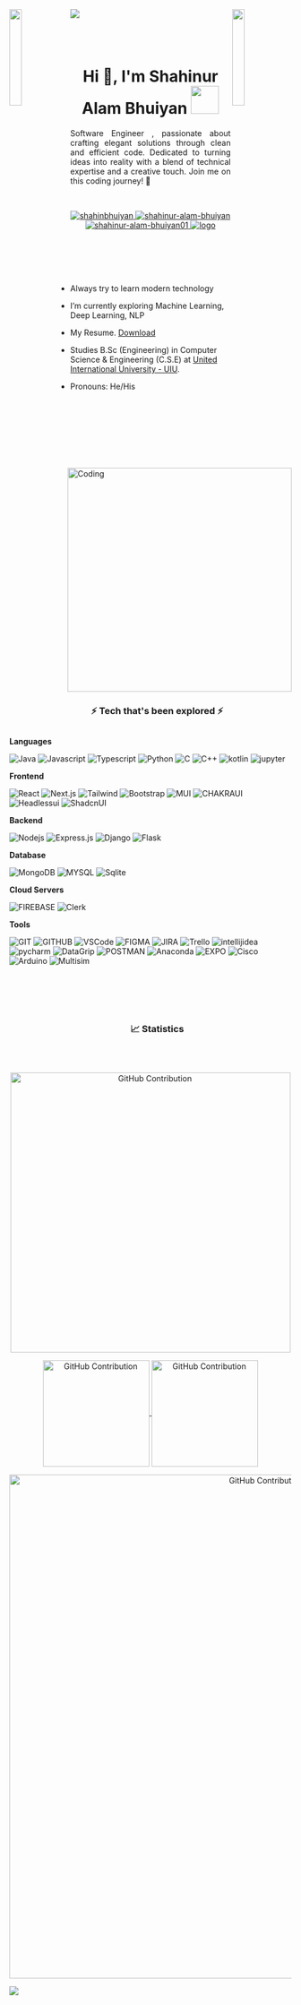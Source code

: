 
 
 <a target="_blank" href="https://www.linkedin.com/in/shahinur-alam-bhuiyan/">
 <img src="https://github.com/ShahinurAlamBhuiyan/ShahinurAlamBhuiyan/blob/main/shahin.gif" height="auto"  style="border-radius:1%"></a><img align="left" src="https://user-images.githubusercontent.com/65187002/144930161-2f783401-8d27-4fdf-a2f7-cc0ba32f1f1f.gif" width="21%" style="display:inline;"><img align="right" src="https://user-images.githubusercontent.com/65187002/144930161-2f783401-8d27-4fdf-a2f7-cc0ba32f1f1f.gif" width="21%" style="display:inline;">

 <br /><br />

<h1 align="center">Hi 👋, I'm Shahinur Alam Bhuiyan <img src="https://media.giphy.com/media/WUlplcMpOCEmTGBtBW/giphy.gif" width="50" ></h1>

<p align="center" style="text-align: justify;">Software Engineer , passionate about crafting elegant solutions through clean and efficient code. Dedicated to turning ideas into reality with a blend of technical expertise and a creative touch. Join me on this coding journey! 🚀</p>

<br />
<p align="center">
 <a href="https://shahinuralambhuiyan.vercel.app/" target="blank">
  <img src="https://img.shields.io/badge/Website-DC143C?style=for-the-badge&logo=googlechrome&logoColor=white" alt="shahinbhuiyan" />
 </a>
 <a href="https://www.linkedin.com/in/shahinur-alam-bhuiyan/" target="_blank">
  <img src="https://img.shields.io/badge/LinkedIn-0077B5?style=for-the-badge&logo=linkedin&logoColor=white" alt="shahinur-alam-bhuiyan"/>
 </a>
 <a href="https://medium.com/@shahinur-alam-bhuiyan01" target="blank">
  <img src="https://img.shields.io/badge/Medium-black?style=for-the-badge&logo=medium&logoColor=white" alt="shahinur-alam-bhuiyan01" />
 </a>
 <a href="https://www.facebook.com/shahin19sep/" target="_blank">
  <img src="https://img.shields.io/badge/Facebook-0866FF?&style=for-the-badge&logo=facebook&logoColor=white" alt="logo"  />
  </a> 
</p>
<br />
<br />
<img align="right" alt="Coding" width="400" src="https://i.ibb.co/ws7w9kM/Programming-amico.png">
<br /><br />

- Always try to learn modern technology

- I’m currently exploring Machine Learning, Deep Learning, NLP

- My Resume. [Download](https://drive.google.com/file/d/1pBfMVd-Pp-TwtK6sMWCitFiZvbEj_uRt/view)

- Studies B.Sc (Engineering) in Computer Science & Engineering (C.S.E) at [United International University - UIU](https://www.uiu.ac.bd/).

- Pronouns: He/His


<br /><br /><br /><br />



<div id="user-content-toc">
  <ul align="center">
    <summary><h3 style="display: inline-block">⚡ Tech that's been explored ⚡ </h3></summary>
  </ul>
</div>



**Languages**


![Java](https://img.shields.io/badge/java-5382a1?style=for-the-badge&logo=java&logoColor=white)
![Javascript](https://img.shields.io/badge/javascript-yellow?style=for-the-badge&logo=javascript&logoColor=white)
![Typescript](https://img.shields.io/badge/Typescript-007acc?style=for-the-badge&logo=typescript&logoColor=white)
![Python](https://img.shields.io/badge/python-3776AB?style=for-the-badge&logo=python&logoColor=white)
![C](https://img.shields.io/badge/c-gray?style=for-the-badge&logo=c&logoColor=white)
![C++](https://img.shields.io/badge/c++-512BD4?style=for-the-badge&logo=cplusplus&logoColor=white)
![kotlin](https://img.shields.io/badge/kotlin-7F52FF?style=for-the-badge&logo=kotlin&logoColor=white)
![jupyter](https://img.shields.io/badge/jupyter-F37626?style=for-the-badge&logo=jupyter&logoColor=white)

**Frontend**


![React](https://img.shields.io/badge/react-02CCFE?style=for-the-badge&logo=react&logoColor=white)
![Next.js](https://img.shields.io/badge/next.js-000000?style=for-the-badge&logo=nextdotjs&logoColor=white)
![Tailwind](https://img.shields.io/badge/Tailwind_CSS-092749?style=for-the-badge&logo=tailwindcss&logoColor=white)
![Bootstrap](https://img.shields.io/badge/Bootstrap-563D7C?style=for-the-badge&logo=bootstrap&logoColor=white)
![MUI](https://img.shields.io/badge/MUI-007FFF?style=for-the-badge&logo=mui&logoColor=white)
![CHAKRAUI](https://img.shields.io/badge/chakra_ui-319795?style=for-the-badge&logo=chakraui&logoColor=white)
![Headlessui](https://img.shields.io/badge/headlessui-02CCFE?style=for-the-badge&logo=headlessui&logoColor=white)
![ShadcnUI](https://img.shields.io/badge/shadcn_ui-000000?style=for-the-badge&logo=shadcnui&logoColor=white)





**Backend**


![Nodejs](https://img.shields.io/badge/Nodejs-3C873A?style=for-the-badge&logo=node.js&logoColor=white)
![Express.js](https://img.shields.io/badge/Express.js-000000?style=for-the-badge&logo=express&logoColor=white)
![Django](https://img.shields.io/badge/django-092E20?style=for-the-badge&logo=django&logoColor=white)
![Flask](https://img.shields.io/badge/flask-000000?style=for-the-badge&logo=flask&logoColor=white)

 **Database**

![MongoDB](https://img.shields.io/badge/MongoDB-4EA94B?style=for-the-badge&logo=mongodb&logoColor=white)
![MYSQL](https://img.shields.io/badge/mysql-4479A1?style=for-the-badge&logo=mysql&logoColor=white)
![Sqlite](https://img.shields.io/badge/sqlite-003B57?style=for-the-badge&logo=sqlite&logoColor=white)


 **Cloud Servers**
  
![FIREBASE](https://img.shields.io/badge/firebase-yellow?style=for-the-badge&logo=firebase&logoColor=white)
![Clerk](https://img.shields.io/badge/clerk-6C47FF?style=for-the-badge&logo=clerk&logoColor=white)


 **Tools**
  
![GIT](https://img.shields.io/badge/git-F05032?style=for-the-badge&logo=git&logoColor=white)
![GITHUB](https://img.shields.io/badge/github-181717?style=for-the-badge&logo=github&logoColor=white)
![VSCode](https://img.shields.io/badge/Visual_Studio-0078d7?style=for-the-badge&logo=visual%20studio&logoColor=white)
![FIGMA](https://img.shields.io/badge/figma-F24E1E?style=for-the-badge&logo=figma&logoColor=white)
![JIRA](https://img.shields.io/badge/jira-0052CC?style=for-the-badge&logo=jira&logoColor=white)
![Trello](https://img.shields.io/badge/trello-0052CC?style=for-the-badge&logo=trello&logoColor=white)
![intellijidea](https://img.shields.io/badge/intellij_idea-000000?style=for-the-badge&labelColor=black&logo=intellijidea&logoColor=ffffff)
![pycharm](https://img.shields.io/badge/pycharm-000000?style=for-the-badge&labelColor=black&logo=pycharm&logoColor=ffffff)
![DataGrip](https://img.shields.io/badge/datagrip-000000?style=for-the-badge&labelColor=black&logo=datagrip&logoColor=ffffff)
![POSTMAN](https://img.shields.io/badge/postman-FF6C37?style=for-the-badge&logo=postman&logoColor=white)
![Anaconda](https://img.shields.io/badge/anaconda-44A833?style=for-the-badge&logo=anaconda&logoColor=white)
![EXPO](https://img.shields.io/badge/expo-000020?style=for-the-badge&labelColor=black&logo=expo&logoColor=ffffff)
![Cisco](https://img.shields.io/badge/cisco-1BA0D7?style=for-the-badge&logo=cisco&logoColor=white)
![Arduino](https://img.shields.io/badge/arduino-00878F?style=for-the-badge&logo=arduino&logoColor=white)
![Multisim](https://img.shields.io/badge/multisim-57B685?style=for-the-badge&logo=multisim&logoColor=white)



<br/>


<br />

<br />

<div id="user-content-toc">
  <ul align="center">
    <summary><h3 style="display: inline-block"> 📈 Statistics </h3></summary>
  </ul>
</div>
<br />

<p align="center">
 <img width="500px"  src="https://awesome-github-stats.azurewebsites.net/user-stats/ShahinurAlamBhuiyan?cardType=github&theme=dark&Icon=FFFFFF&preferLogin=false" alt="GitHub Contribution"/>
</p>
<p align="center">
  <a href="https://github.com/ShahinurAlamBhuiyan">
    <img align="center"  height="190px" src="https://github-readme-stats.vercel.app/api/top-langs/?username=ShahinurAlamBhuiyan&layout=compact&bg_color=000000&text_color=FFFFFF&title_color=FFFFFF" alt="GitHub Contribution"/>
  </a>
  <a href="https://github.com/ShahinurAlamBhuiyan">
    <img align="center"  height="190px"src="https://github-readme-streak-stats.herokuapp.com?user=ShahinurAlamBhuiyan&theme=dark&border_radius=5&fire=EB5454&ring=EB5454&currStreakLabel=EB5454" alt="GitHub Contribution"/>
  </a>
</p>


 




<p align="center">
<img  width="900px" src="https://github-profile-summary-cards.vercel.app/api/cards/profile-details?username=ShahinurAlamBhuiyan&theme=dark&Icon=FFFFFF"  alt="GitHub Contribution"/>
</p>


<img align="center" src="https://github-readme-activity-graph.vercel.app/graph?username=ShahinurAlamBhuiyan&theme=high-contrast" />







[programming]: https://www.programming-hero.com/
[website]: https://shahinuralambhuiyan.vercel.app/
[linkedin]: https://www.linkedin.com/in/shahinur-alam-bhuiyan/
[webdevplaylist]: https://shahinuralambhuiyan.vercel.app/
[jsplaylist]: https://shahinuralambhuiyan.vercel.app/
[cssplaylist]: https://shahinuralambhuiyan.vercel.app/
[reactplaylist]: https://shahinuralambhuiyan.vercel.app/
[Facebook]: https://www.facebook.com/shahin19sep/
[Medium]: https://medium.com/@shahinur-alam-bhuiyan01/
